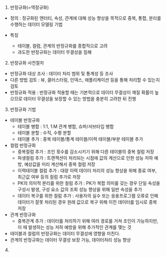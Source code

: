 1. 반정규화(=역정규화)
  - 정의 : 정규화된 엔터티, 속성, 관계에 대해 성능 향상을 목적으로 중복, 통합, 분리를 수행하는 데이터 모델링 기법

  - 특징
    - 테이블, 컬럼, 관계의 반정규화를 종합적으로 고려
    - 과도한 반정규화는 데이터 무결성을 침해

2. 반정규화 사전절차
  - 반정규화 대상 조사 : 데이터 처리 범위 및 통계성 등 조사
  - 다른 방법 검토 : 뷰, 클러스터링, 인덱스, 애플리케이션 등을 통해 처리할 수 있는지 검토
  - 반정규화 적용 : 반정규화 적용할 때는 기본적으로 데이터 무결성이 깨질 확률이 높으므로 데이터 무결성을 보장할 수 있는 방법을 충분히 고려한 뒤 진행

3. 반정규화 기법
  - 테이블 반정규화
    - 테이블 병합 : 1:1, 1:M 관계 병합, 슈퍼/서브타입 병합
    - 테이블 분할 : 수직, 수평 분할
    - 테이블 추가 : 중복 테이블/통계 테이블/이력 테이블/부분 테이블 추가
  - 컬럼 반정규화
    - 중복컬럼 추가 : 조인 횟수를 감소시키기 위해 다른 테이블의 중복 컬럼 저장
    - 파생컬럼 추가 : 트랜잭션이 처리되는 시점에 값의 계산으로 인한 성능 저하 예방, 예상값을 미리 계산해서 중복 컬럼 저장
    - 이력테이블 컬럼 추가 : 대량 이력 데이터 처리의 성능 향상을 위해 종료 여부, 최근값 여부 등의 컬럼 추가로 저장
    - PK의 의미적 분리를 위한 컬럼 추가 : PK가 복합 의미를 갖는 경우 단일 속성을 구성시 발생, 구성 요소 값의 조회 성능 향상을 위해 일반 속성을 추가
    - 데이터 복구를 위한 컬럼 추가 : 사용자의 실수 또는 응용프로그램 오류로 인해 데이터가 잘못 처리된 경우 원래 값으로 복구 위해 이전 데이터를 임시로 중복 저장
  - 관계 반정규화
    - 중복관계 추가 : 데이터를 처리하기 위해 여러 경로를 거쳐 조인이 가능하지만, 이 때 발생하는 성능 저하 예방을 위해 추가적인 관계를 맺는 것
  - 테이블과 컬럼의 반정규화는 데이터 무결성에 영향을 미친다.
  - 관계의 반정규화는 데이터 무결성 보장 가능, 데이터처리 성능 향상

4. 